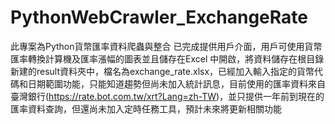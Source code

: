 # PythonWebCrawler_ExchangeRate
此專案為Python貨幣匯率資料爬蟲與整合
已完成提供用戶介面，用戶可使用貨幣匯率轉換計算機及匯率漲幅的圖表並且儲存在Excel 中開啟，將資料儲存在根目錄新建的result資料夾中，檔名為exchange_rate.xlsx，已經加入輸入指定的貨幣代碼和日期範圍功能，只能知道趨勢但尚未加入統計訊息，目前使用的匯率資料來自臺灣銀行(https://rate.bot.com.tw/xrt?Lang=zh-TW)，並只提供一年前到現在的匯率資料查詢，但還尚未加入定時任務工具，預計未來將更新相關功能
